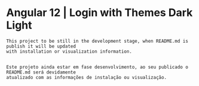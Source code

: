 # Angular 12 | Login with Themes Dark Light

    This project to be still in the development stage, when README.md is publish it will be updated
    with installation or visualization information.  


    Este projeto ainda estar em fase desenvolvimento, ao seu publicado o README.md será devidamente
    atualizado com as informações de instalação ou visualização.


[comment]: <> (This project was generated with [Angular CLI]&#40;https://github.com/angular/angular-cli&#41; version 12.2.2.)

[comment]: <> (## Development server)

[comment]: <> (Run `ng serve` for a dev server. Navigate to `http://localhost:4200/`. The app will automatically reload if you change any of the source files.)

[comment]: <> (## Code scaffolding)

[comment]: <> (Run `ng generate component component-name` to generate a new component. You can also use `ng generate directive|pipe|service|class|guard|interface|enum|module`.)

[comment]: <> (## Build)

[comment]: <> (Run `ng build` to build the project. The build artifacts will be stored in the `dist/` directory.)

[comment]: <> (## Running unit tests)

[comment]: <> (Run `ng test` to execute the unit tests via [Karma]&#40;https://karma-runner.github.io&#41;.)

[comment]: <> (## Running end-to-end tests)

[comment]: <> (Run `ng e2e` to execute the end-to-end tests via a platform of your choice. To use this command, you need to first add a package that implements end-to-end testing capabilities.)

[comment]: <> (## Further help)

[comment]: <> (To get more help on the Angular CLI use `ng help` or go check out the [Angular CLI Overview and Command Reference]&#40;https://angular.io/cli&#41; page.)
